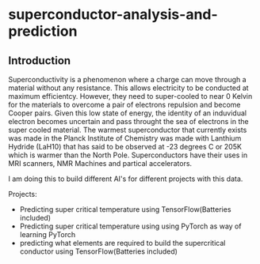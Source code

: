 # superconductor-analysis-and-prediction

## Introduction
Superconductivity is a phenomenon where a charge can move through a material without any resistance. This allows electricity to be conducted at maximum efficientcy.  However, they need to super-cooled to near 0 Kelvin for the materials to overcome a pair of electrons repulsion and become Cooper pairs. Given this low state of energy, the identity of an induvidual electron becomes uncertain and pass throught the sea of electrons in the super cooled material. The warmest superconductor that currently exists was made in the Planck Institute of Chemistry was made with Lanthium Hydride (LaH10)  that has said to be observed at -23 degrees C or 205K which is warmer than the North Pole. Superconductors have their uses in MRI scanners, NMR Machines and partical accelerators.

I am doing this to build different AI's for different projects with this data. 

Projects:
* Predicting super critical temperature using TensorFlow(Batteries included)
* Predicting super critical temperature using using PyTorch as way of learning PyTorch 
* predicting what elements are required to build the supercritical conductor using TensorFlow(Batteries included)

